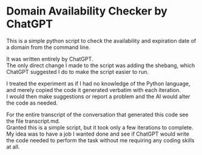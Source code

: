 # Domain Availability Checker by ChatGPT

This is a simple python script to check the availability and expiration date of a domain from the command line.  

It was written entirely by ChatGPT.  
The only direct change I made to the script was adding the shebang, which ChatGPT suggested I do to make the script easier to run.  

I treated the experiment as if I had no knowledge of the Python language, and merely copied the code it
generated verbatim with each iteration.  
I would then make suggestions or report a problem and the AI would alter the code as needed. 

For the entire transcript of the conversation that generated this code see the file transcript.md.  
Granted this is a simple script, but it took only a few iterations to complete.  
My idea was to have a job I wanted done and see if ChatGPT would write the code needed to perform the task 
without me requiring any coding skills at all.
